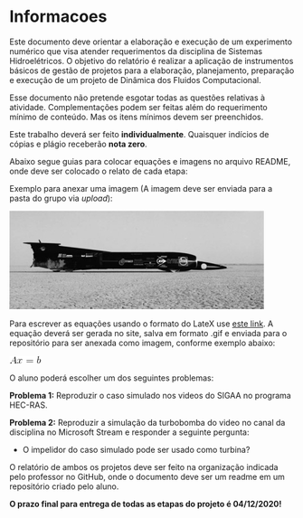 # Informacoes


Este documento deve orientar a elaboração e execução de um experimento numérico que visa atender requerimentos da disciplina de Sistemas Hidroelétricos. O objetivo do relatório é realizar a aplicação de instrumentos básicos de gestão de projetos para a elaboração, planejamento, preparação e execução de um projeto de Dinâmica dos Fluidos Computacional. 

Esse documento não pretende esgotar todas as questões relativas à atividade. Complementações podem ser feitas além do requerimento mínimo de conteúdo. Mas os itens mínimos devem ser preenchidos. 

Este trabalho deverá ser feito **individualmente**. Quaisquer indícios de cópias e plágio receberão **nota zero**.

Abaixo segue guias para colocar equações e imagens no arquivo README, onde deve ser colocado o relato de cada etapa:


Exemplo para anexar uma imagem (A imagem deve ser enviada para a pasta do grupo via *upload*):

![Teste de legenda de imagem](thrust.jpg)


Para escrever as equações usando o formato do LateX use [este link](https://www.codecogs.com/latex/eqneditor.php). A equação deverá ser gerada no site, salva em formato .gif e enviada para o repositório para ser anexada como imagem, conforme exemplo abaixo:

![Teste de legenda de imagem 2](CodeCogsEqn.gif)

O aluno poderá escolher um dos seguintes problemas:

**Problema 1:** Reproduzir o caso simulado nos videos do SIGAA no programa HEC-RAS.

**Problema 2:** Reproduzir a simulação da turbobomba do video no canal da disciplina no Microsoft Stream e responder a seguinte pergunta:

- O impelidor do caso simulado pode ser usado como turbina?

O relatório de ambos os projetos deve ser feito na organização indicada pelo professor no GitHub, onde o documento deve ser um readme em um repositório criado pelo aluno.

**O prazo final para entrega de todas as etapas do projeto é 04/12/2020!**

